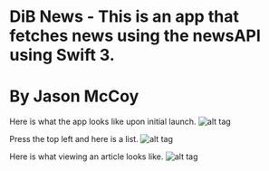 # DiB News - This is an app that fetches news using the newsAPI using Swift 3.
# By Jason McCoy

Here is what the app looks like upon initial launch.
![alt tag](http://mccoygames.com/wp-content/uploads/2016/12/Simulator-Screen-Shot-Dec-29-2016-7.06.00-AM.png)


Press the top left and here is a list.
![alt tag](http://mccoygames.com/wp-content/uploads/2016/12/Simulator-Screen-Shot-Dec-29-2016-7.06.15-AM.png)


Here is what viewing an article looks like.
![alt tag](http://mccoygames.com/wp-content/uploads/2016/12/Simulator-Screen-Shot-Dec-29-2016-7.06.58-AM.png)
